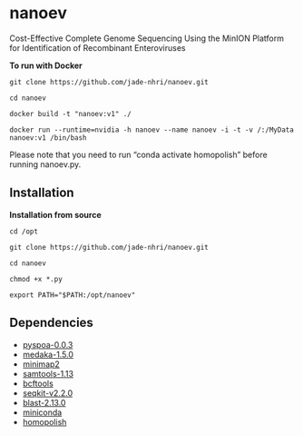 # nanoev
Cost-Effective Complete Genome Sequencing Using the MinION Platform for Identification of Recombinant Enteroviruses

**To run with Docker**

``git clone https://github.com/jade-nhri/nanoev.git``

``cd nanoev``

``docker build -t "nanoev:v1" ./``

``docker run --runtime=nvidia -h nanoev --name nanoev -i -t -v /:/MyData nanoev:v1 /bin/bash``

Please note that you need to run “conda activate homopolish” before running nanoev.py.

Installation
------------
**Installation from source**

``cd /opt``

``git clone https://github.com/jade-nhri/nanoev.git``

``cd nanoev``

``chmod +x *.py``

``export PATH="$PATH:/opt/nanoev"``


## Dependencies

- [pyspoa-0.0.3](https://github.com/nanoporetech/pyspoa)
- [medaka-1.5.0](https://github.com/nanoporetech/medaka)
- [minimap2](https://github.com/lh3/minimap2)
- [samtools-1.13](http://github.com/samtools/)
- [bcftools](https://github.com/samtools/bcftools)
- [seqkit-v2.2.0](https://github.com/shenwei356/seqkit)
- [blast-2.13.0](https://ftp.ncbi.nlm.nih.gov/blast/executables/blast+/)
- [miniconda](https://repo.anaconda.com/miniconda)
- [homopolish](https://github.com/ythuang0522/)
